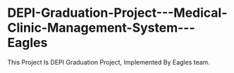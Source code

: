 # DEPI-Graduation-Project---Medical-Clinic-Management-System---Eagles
This Project Is DEPI Graduation Project, Implemented By Eagles team.
